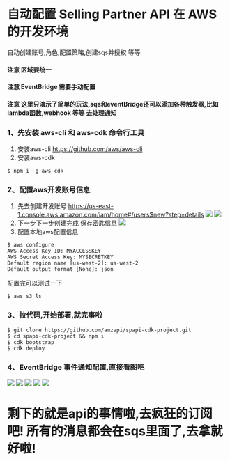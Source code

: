# 自动配置 Selling Partner API 在 AWS 的开发环境

自动创建账号,角色,配置策略,创建sqs并授权 等等

#### 注意 区域要统一
#### 注意 EventBridge 需要手动配置
#### 注意 这里只演示了简单的玩法,sqs和eventBridge还可以添加各种触发器,比如lambda函数,webhook 等等 去处理通知

### 1、先安装 aws-cli 和 aws-cdk 命令行工具

1. 安装aws-cli https://github.com/aws/aws-cli
2. 安装aws-cdk
```shell
$ npm i -g aws-cdk
```
### 2、配置aws开发账号信息

1. 先去创建开发账号 https://us-east-1.console.aws.amazon.com/iam/home#/users$new?step=details
   ![](https://raw.githubusercontent.com/amzapi/spapi-cdk-project/main/doc/iShot2022-03-08%2021.41.31.png)
   ![](https://raw.githubusercontent.com/amzapi/spapi-cdk-project/main/doc/iShot2022-03-08%2021.44.34.png)
2. 下一步下一步创建完成 保存密匙信息
   ![](https://raw.githubusercontent.com/amzapi/spapi-cdk-project/main/doc/iShot2022-03-08%2021.46.38.png)
3. 配置本地aws配置信息
```shell
$ aws configure
AWS Access Key ID: MYACCESSKEY
AWS Secret Access Key: MYSECRETKEY
Default region name [us-west-2]: us-west-2
Default output format [None]: json
```
配置完可以测试一下
```
$ aws s3 ls
```

### 3、拉代码,开始部署,就完事啦
```shell
$ git clone https://github.com/amzapi/spapi-cdk-project.git
$ cd spapi-cdk-project && npm i
$ cdk bootstrap
$ cdk deploy
```

### 4、EventBridge 事件通知配置,直接看图吧
![](https://raw.githubusercontent.com/amzapi/spapi-cdk-project/main/doc/iShot2022-03-08%2022.05.08.png)
![](https://raw.githubusercontent.com/amzapi/spapi-cdk-project/main/doc/iShot2022-03-08%2022.11.49.png)
![](https://raw.githubusercontent.com/amzapi/spapi-cdk-project/main/doc/iShot2022-03-08%2022.12.39.png)
![](https://raw.githubusercontent.com/amzapi/spapi-cdk-project/main/doc/iShot2022-03-08%2022.17.22.png)
![](https://raw.githubusercontent.com/amzapi/spapi-cdk-project/main/doc/iShot2022-03-08%2022.20.00.png)

# 剩下的就是api的事情啦,去疯狂的订阅吧! 所有的消息都会在sqs里面了,去拿就好啦!